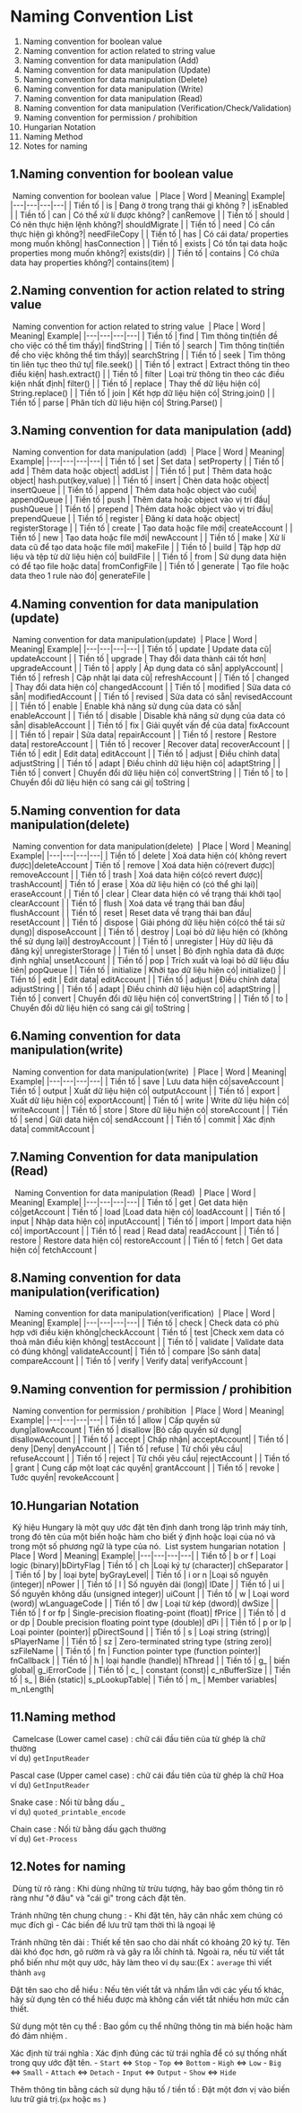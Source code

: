 Naming Convention List 
======================

1.  Naming convention for boolean value
2.  Naming convention for action related to
    string value
3.  Naming convention for data manipulation
    (Add)
4.  Naming convention for data manipulation
    (Update)
5.  Naming convention for data manipulation
    (Delete)
6.  Naming convention for data manipulation
    (Write)
7.  Naming convention for data manipulation
    (Read)
8.  Naming convention for data manipulation
    (Verification/Check/Validation)
9.  Naming convention for permission / prohibition
10. Hungarian Notation
11. Naming Method
12. Notes for naming
​
    
1.Naming convention for boolean value
-----------------------------
​
Naming convention for boolean value
​
| Place | Word | Meaning| Example|
|---|---|---|---|
| Tiền tố	 | is | Đang ở trong trạng thái gì không ?	 | isEnabled |
| Tiền tố	 | can | Có thể xử lí được không?	 | canRemove |
| Tiền tố	 | should | Có nên thực hiện lệnh không?| shouldMigrate |
| Tiền tố	 | need | Có cần thực hiện gì không?| needFileCopy |
| Tiền tố	 | has | Có cái data/ properties mong muốn không| hasConnection |
| Tiền tố	 | exists | Có tồn tại data hoặc properties mong muốn không?| exists(dir) |
| Tiền tố	 | contains | Có chứa data hay properties không?| contains(item) |


2.Naming convention for action related to string value 
--------------------------------------------------------
​
Naming convention for action related to
string value
​
| Place | Word | Meaning| Example|
|---|---|---|---|
| Tiền tố	 | find | Tìm thông tin(tiền đề cho việc có thể tìm thấy)| findString |
| Tiền tố	 | search | Tìm thông tin(tiền đề cho việc không thể tìm thấy)| searchString |
| Tiền tố	 | seek | Tìm thông tin liên tục theo thứ tự| file.seek() |
| Tiền tố	 | extract | Extract thông tin theo điều kiện| hash.extract() |
| Tiền tố	 | filter | Loại trừ thông tin theo các điều kiện nhất định| filter() |
| Tiền tố	 | replace | Thay thế dữ liệu hiện có| String.replace() |
| Tiền tố	 | join | Kết hợp dữ liệu hiện có| String.join() |
| Tiền tố	 | parse | Phân tích dữ liệu hiện có| String.Parse() |


3.Naming convention for data manipulation (add) 
---------------------------------------------
​
Naming convention for data manipulation (add)
​
| Place | Word | Meaning| Example|
|---|---|---|---|
| Tiền tố	 | set | Set data | setProperty |
| Tiền tố	 | add | Thêm data hoặc object| addList |
| Tiền tố	 | put | Thêm data hoặc object| hash.put(key,value) |
| Tiền tố	 | insert | Chèn data hoặc object| insertQueue |
| Tiền tố	 | append | Thêm data hoặc object vào cuối| appendQueue |
| Tiền tố	 | push | Thêm data hoặc object vào vị trí đầu| pushQueue |
| Tiền tố	 | prepend | Thêm data hoặc object vào vị trí đầu| prependQueue |
| Tiền tố	 | register | Đăng kí data hoặc object| registerStorage |
| Tiền tố	 | create | Tạo data hoặc file mới| createAccount |
| Tiền tố	 | new | Tạo data hoặc file mới| newAccount |
| Tiền tố	 | make | Xử lí data cũ để tạo data hoặc file mới| makeFile |
| Tiền tố	 | build | Tập hợp dữ liệu và tệp từ dữ liệu hiện có| buildFile |
| Tiền tố	 | from | Sử dụng data hiện có để tạo file hoặc data| fromConfigFile |
| Tiền tố	 | generate | Tạo file hoặc data theo 1 rule nào đó| generateFile |


4.Naming convention for data manipulation (update)
---------------------------------------
​
Naming convention for data manipulation(update)
​
| Place | Word | Meaning| Example|
|---|---|---|---|
| Tiền tố	 | update | Update data cũ| updateAccount |
| Tiền tố	 | upgrade | Thay đổi data thành cái tốt hơn| upgradeAccount |
| Tiền tố	 | apply | Áp dụng data có sẵn| applyAccount|
| Tiền tố	 | refresh | Cập nhật lại data cũ| refreshAccount |
| Tiền tố	 | changed | Thay đổi data hiện có| changedAccount |
| Tiền tố	 | modified | Sửa data có sẵn| modifiedAccount |
| Tiền tố	 | revised | Sửa data có sẵn| revisedAccount |
| Tiền tố	 | enable | Enable khả năng sử dụng của data có sẵn| enableAccount |
| Tiền tố	 | disable | Disable khả năng sử dụng của data có sẵn| disableAccount |
| Tiền tố	 | fix | Giải quyết vấn đề của data| fixAccount |
| Tiền tố	 | repair | Sửa data| repairAccount |
| Tiền tố	 | restore | Restore data| restoreAccount |
| Tiền tố	 | recover | Recover data| recoverAccount |
| Tiền tố	 | edit | Edit data| editAccount |
| Tiền tố	 | adjust | Điều chỉnh data| adjustString |
| Tiền tố	 | adapt | Điều chỉnh dữ liệu hiện có| adaptString |
| Tiền tố	 | convert | Chuyển đổi dữ liệu hiện có| convertString |
| Tiền tố	 | to | Chuyển đổi dữ liệu hiện có sang cái gì| toString |


5.Naming convention for data manipulation(delete) 
-----------------------------------------------
​
Naming convention for data manipulation(delete)
​
| Place | Word | Meaning| Example|
|---|---|---|---|
| Tiền tố	 | delete | Xoá data hiện có( không revert được)|deleteAccount
| Tiền tố	 | remove | Xoá data hiện có(revert được)| removeAccount |
| Tiền tố	 | trash | Xoá data hiện có(có revert được)| trashAccount|
| Tiền tố	 | erase | Xóa dữ liệu hiện có (có thể ghi lại)| eraseAccount |
| Tiền tố	 | clear | Clear data hiện có về trạng thái khởi tạo| clearAccount |
| Tiền tố	 | flush | Xoá data về trạng thái ban đầu| flushAccount |
| Tiền tố	 | reset | Reset data về trạng thái ban đầu| resetAccount |
| Tiền tố	 | dispose | Giải phóng dữ liệu hiện có(có thể tái sử dụng)| disposeAccount |
| Tiền tố	 | destroy | Loại bỏ dữ liệu hiện có (không thể sử dụng lại)| destroyAccount |
| Tiền tố	 | unregister | Hủy dữ liệu đã đăng ký| unregisterStorage |
| Tiền tố	 | unset | Bỏ định nghĩa data đã được định nghĩa| unsetAccount |
| Tiền tố	 | pop | Trích xuất và loại bỏ dữ liệu đầu tiên| popQueue |
| Tiền tố	 | initialize | Khởi tạo dữ liệu hiện có| initialize() |
| Tiền tố	 | edit | Edit data| editAccount |
| Tiền tố	 | adjust | Điều chỉnh data| adjustString |
| Tiền tố	 | adapt | Điều chỉnh dữ liệu hiện có| adaptString |
| Tiền tố	 | convert | Chuyển đổi dữ liệu hiện có| convertString |
| Tiền tố	 | to | Chuyển đổi dữ liệu hiện có sang cái gì| toString |


6.Naming convention for data manipulation(write)
---------------------------------------
​
Naming convention for data manipulation(write)
​
| Place | Word | Meaning| Example|
|---|---|---|---|
| Tiền tố	 | save | Lưu data hiện có|saveAccount
| Tiền tố	 | output | Xuất dữ liệu hiện có| outputAccount |
| Tiền tố	 | export | Xuất dữ liệu hiện có| exportAccount|
| Tiền tố	 | write | Write dữ liệu hiện có| writeAccount |
| Tiền tố	 | store | Store dữ liệu hiện có| storeAccount |
| Tiền tố	 | send | Gửi data hiện có| sendAccount |
| Tiền tố	 | commit | Xác định data| commitAccount |


7.Naming Convention for data manipulation (Read) 
---------------------------------------------
​
​
Naming Convention for data manipulation (Read)
​
| Place | Word | Meaning| Example|
|---|---|---|---|
| Tiền tố	 | get | Get data hiện có|getAccount
| Tiền tố	 | load |Load data hiện có| loadAccount |
| Tiền tố	 | input | Nhập data hiện có| inputAccount|
| Tiền tố	 | import | Import data hiện có| importAccount |
| Tiền tố	 | read | Read data| readAccount |
| Tiền tố	 | restore | Restore data hiện có| restoreAccount |
| Tiền tố	 | fetch | Get data hiện có| fetchAccount |


8.Naming convention for data manipulation(verification) 
-----------------------------------------------------
​
​
Naming convention for data manipulation(verification)
​
| Place | Word | Meaning| Example|
|---|---|---|---|
| Tiền tố	 | check | Check data có phù hợp với điều kiện không|checkAccount
| Tiền tố	 | test |Check xem data có thoả mãn điều kiện không| testAccount |
| Tiền tố	 | validate | Validate data có đúng không| validateAccount|
| Tiền tố	 | compare |So sánh data| compareAccount |
| Tiền tố	 | verify | Verify data| verifyAccount |


9.Naming convention for permission / prohibition  
----------------------------------
​
Naming convention for permission / prohibition
​
| Place | Word | Meaning| Example|
|---|---|---|---|
| Tiền tố	 | allow | Cấp quyền sử dụng|allowAccount
| Tiền tố	 | disallow |Bỏ cấp quyền sử dụng| disallowAccount |
| Tiền tố	 | accept | Chấp nhận| acceptAccount|
| Tiền tố	 | deny |Deny| denyAccount |
| Tiền tố	 | refuse | Từ chối yêu cầu| refuseAccount |
| Tiền tố	 | reject | Từ chối  yêu cầu| rejectAccount |
| Tiền tố	 | grant | Cung cấp một loạt các quyền| grantAccount |
| Tiền tố	 | revoke | Tước quyền| revokeAccount |


10.Hungarian Notation 
------------------
​
Ký hiệu Hungary là một quy ước đặt tên định danh trong lập trình máy
tính, trong đó tên của một biến hoặc hàm cho biết ý định hoặc loại của
nó và trong một số phương ngữ là type của nó.
​
List system hungarian notation
​
| Place | Word | Meaning| Example|
|---|---|---|---|
| Tiền tố	 | b or f | Loại logic (binary)|bDirtyFlag
| Tiền tố	 | ch |Loại ký tự (character)| chSeparator |
| Tiền tố	 | by | loại byte| byGrayLevel|
| Tiền tố	 | i or n |Loại số nguyên (integer)| nPower |
| Tiền tố	 | l | Số nguyên dài (long)| lDate |
| Tiền tố	 | ui | Số nguyên không dấu (unsigned integer)| uiCount |
| Tiền tố	 | w | Loại word (word)| wLanguageCode |
| Tiền tố	 | dw | Loại từ kép (dword)| dwSize |
| Tiền tố	 | f or fp | Single-precision floating-point (float)| fPrice |
| Tiền tố	 | d or dp | Double precision floating point type (double)| dPi |
| Tiền tố	 | p or lp | Loại pointer (pointer)| pDirectSound |
| Tiền tố	 | s | Loại string (string)| sPlayerName |
| Tiền tố	 | sz | Zero-terminated string type (string zero)| szFileName |
| Tiền tố	 | fn | Function pointer type (function pointer)| fnCallback |
| Tiền tố	 | h | loại handle (handle)| hThread |
| Tiền tố	 | g_ | biến global| g_iErrorCode |
| Tiền tố	 | c_ | constant (const)| c_nBufferSize |
| Tiền tố	 | s_ | Biến (static)| s_pLookupTable|
| Tiền tố	 | m_ | Member variables| m_nLength|


11.Naming method 
-------------
​
Camelcase (Lower camel case)
:   chữ cái đầu tiên của từ ghép là chữ thường\
     ví dụ) `getInputReader`

Pascal case (Upper camel case)
:   chữ cái đầu tiên của từ ghép là chữ Hoa\
     ví dụ) `GetInputReader`

Snake case
:   Nối từ bằng dấu \_\
     ví dụ) `quoted_printable_encode`

Chain case
:   Nối từ bằng dấu gạch thường\
     ví dụ) `Get-Process`


12.Notes for naming 
--------------------
​
Dùng từ rõ ràng
:   Khi dùng những từ trừu tượng, hãy bao gồm thông tin rõ ràng như "ở
    đâu" và "cái gì" trong cách đặt tên.

Tránh những tên chung chung
:   -   Khi đặt tên, hãy cân nhắc xem chúng có mục đích gì
    -   Các biến để lưu trữ tạm thời thì là ngoại lệ
​

Tránh những tên dài
:   Thiết kế tên sao cho dài nhất có khoảng 20 ký tự. Tên dài khó đọc
    hơn, gõ rườm rà và gây ra lỗi chính tả. Ngoài ra, nếu từ viết tắt
    phổ biến như một quy ước, hãy làm theo ví dụ sau:(Ex：`average` thì
    viết thành `avg`

Đặt tên sao cho  dễ hiểu
:   Nếu tên viết tắt và nhầm lẫn với các yếu tố khác, hãy sử dụng tên có
    thể hiểu được mà không cần viết tắt nhiều hơn mức cần thiết.

Sử dụng một tên cụ thể
:   Bao gồm cụ thể những thông tin mà biến hoặc hàm đó đảm nhiệm .

Xác định từ trái nghĩa
:   Xác định đúng các từ trái nghĩa để có sự thống nhất trong quy ước
    đặt tên.
    -   `Start` ⇔ `Stop`
    -   `Top` ⇔ `Bottom`
    -   `High` ⇔ `Low`
    -   `Big` ⇔ `Small`
    -   `Attach` ⇔ `Detach`
    -   `Input` ⇔ `Output`
    -   `Show` ⇔ `Hide`
​

Thêm thông tin bằng cách sử dụng hậu tố / tiền tố
:   Đặt một đơn vị vào biến lưu trữ giá trị.(`px` hoặc `ms` )
​
